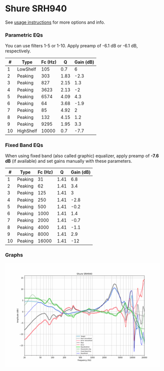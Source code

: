 # Shure SRH940
See [usage instructions](https://github.com/jaakkopasanen/AutoEq#usage) for more options and info.

### Parametric EQs
You can use filters 1-5 or 1-10. Apply preamp of -6.1 dB or -6.1 dB, respectively.

|   # | Type      |   Fc (Hz) |    Q |   Gain (dB) |
|-----|-----------|-----------|------|-------------|
|   1 | LowShelf  |       105 | 0.7  |         6   |
|   2 | Peaking   |       303 | 1.83 |        -2.3 |
|   3 | Peaking   |       827 | 2.15 |         1.3 |
|   4 | Peaking   |      3623 | 2.13 |        -2   |
|   5 | Peaking   |      6574 | 4.09 |         4.3 |
|   6 | Peaking   |        64 | 3.68 |        -1.9 |
|   7 | Peaking   |        85 | 4.92 |         2   |
|   8 | Peaking   |       132 | 4.15 |         1.2 |
|   9 | Peaking   |      9295 | 1.95 |         3.3 |
|  10 | HighShelf |     10000 | 0.7  |        -7.7 |

### Fixed Band EQs
When using fixed band (also called graphic) equalizer, apply preamp of **-7.6 dB** (if available) and set gains manually with these parameters.

|   # | Type    |   Fc (Hz) |    Q |   Gain (dB) |
|-----|---------|-----------|------|-------------|
|   1 | Peaking |        31 | 1.41 |         6.8 |
|   2 | Peaking |        62 | 1.41 |         3.4 |
|   3 | Peaking |       125 | 1.41 |         3   |
|   4 | Peaking |       250 | 1.41 |        -2.8 |
|   5 | Peaking |       500 | 1.41 |        -0.2 |
|   6 | Peaking |      1000 | 1.41 |         1.4 |
|   7 | Peaking |      2000 | 1.41 |        -0.7 |
|   8 | Peaking |      4000 | 1.41 |        -1.1 |
|   9 | Peaking |      8000 | 1.41 |         2.9 |
|  10 | Peaking |     16000 | 1.41 |       -12   |

### Graphs
![](./Shure%20SRH940.png)
